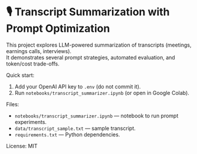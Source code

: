 # 🎙️ Transcript Summarization with Prompt Optimization

This project explores LLM-powered summarization of transcripts (meetings, earnings calls, interviews).  
It demonstrates several prompt strategies, automated evaluation, and token/cost trade-offs.

Quick start:
1. Add your OpenAI API key to `.env` (do not commit it).
2. Run `notebooks/transcript_summarizer.ipynb` (or open in Google Colab).

Files:
- `notebooks/transcript_summarizer.ipynb` — notebook to run prompt experiments.
- `data/transcript_sample.txt` — sample transcript.
- `requirements.txt` — Python dependencies.

License: MIT
